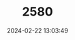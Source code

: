 ---
title: "2580"
category: "Luciobarbus microcephalus"
draft: false
date: 2024-02-22 13:03:49
languages:
  Spanish; Castilian: ["Barbo cabecicorto"]
  Portuguese: ["Barbo de cabeça pequena"]
  English: ["Iberian Small-Head Barbel"]
---